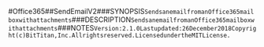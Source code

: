 #Office365##SendEmailV2###SYNOPSIS```SendsanemailfromanOffice365mailboxwithattachments```###DESCRIPTION```SendsanemailfromanOffice365mailboxwithattachments```###NOTES```Version:2.1.0Lastupdated:26December2018Copyright(c)BitTitan,Inc.Allrightsreserved.LicensedundertheMITLicense.```
